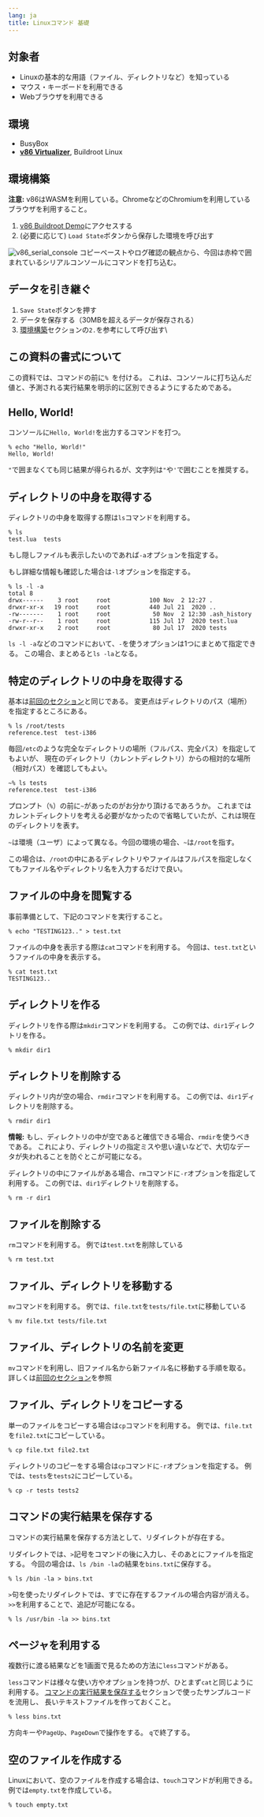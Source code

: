 ```yaml
---
lang: ja
title: Linuxコマンド 基礎
---
```


## 対象者
- Linuxの基本的な用語（ファイル、ディレクトリなど）を知っている
- マウス・キーボードを利用できる
- Webブラウザを利用できる

## 環境
- BusyBox
- [**v86 Virtualizer**](https://copy.sh/v86/), Buildroot Linux

## 環境構築

**注意:** v86はWASMを利用している。ChromeなどのChromiumを利用しているブラウザを利用すること。

1. [v86 Buildroot Demo](https://copy.sh/v86/?profile=buildroot)にアクセスする
1. (必要に応じて) `Load State`ボタンから保存した環境を呼び出す

![v86_serial_console](https://user-images.githubusercontent.com/26180919/139853332-3402a328-b9df-4519-ac51-369ebadf2136.jpeg)
コピーペーストやログ確認の観点から、今回は赤枠で囲まれているシリアルコンソールにコマンドを打ち込む。

## データを引き継ぐ
1. `Save State`ボタンを押す
1. データを保存する（30MBを超えるデータが保存される）
1. [環境構築](#環境構築)セクションの`2.`を参考にして呼び出す\

## この資料の書式について
この資料では、コマンドの前に`% `を付ける。
これは、コンソールに打ち込んだ値と、予測される実行結果を明示的に区別できるようにするためである。

## Hello, World!
コンソールに`Hello, World!`を出力するコマンドを打つ。

```shell
% echo "Hello, World!"
Hello, World!
```

`"`で囲まなくても同じ結果が得られるが、文字列は`"`や`'`で囲むことを推奨する。

## ディレクトリの中身を取得する
ディレクトリの中身を取得する際は`ls`コマンドを利用する。

```shell
% ls
test.lua  tests
```

もし隠しファイルも表示したいのであれば`-a`オプションを指定する。

もし詳細な情報も確認した場合は`-l`オプションを指定する。

```shell
% ls -l -a
total 8
drwx------    3 root     root           100 Nov  2 12:27 .
drwxr-xr-x   19 root     root           440 Jul 21  2020 ..
-rw-------    1 root     root            50 Nov  2 12:30 .ash_history
-rw-r--r--    1 root     root           115 Jul 17  2020 test.lua
drwxr-xr-x    2 root     root            80 Jul 17  2020 tests
```

`ls -l -a`などのコマンドにおいて、`-`を使うオプションは1つにまとめて指定できる。
この場合、まとめると`ls -la`となる。

## 特定のディレクトリの中身を取得する
基本は[前回のセクション](#ディレクトリの中身を取得する)と同じである。
変更点はディレクトリのパス（場所）を指定するところにある。

```shell
% ls /root/tests
reference.test  test-i386
```

毎回`/etc`のような完全なディレクトリの場所（フルパス、完全パス）を指定してもよいが、
現在のディレクトリ（カレントディレクトリ）からの相対的な場所（相対パス）を確認してもよい。

```shell
~% ls tests
reference.test  test-i386
```

プロンプト（`%`）の前に`~`があったのがお分かり頂けるであろうか。
これまではカレントディレクトリを考える必要がなかったので省略していたが、これは現在のディレクトリを表す。

`~`は環境（ユーザ）によって異なる。今回の環境の場合、`~`は`/root`を指す。

この場合は、`/root`の中にあるディレクトリやファイルはフルパスを指定しなくてもファイル名やディレクトリ名を入力するだけで良い。

## ファイルの中身を閲覧する
事前準備として、下記のコマンドを実行すること。
```shell
% echo "TESTING123.." > test.txt
```

ファイルの中身を表示する際は`cat`コマンドを利用する。
今回は、`test.txt`というファイルの中身を表示する。
```shell
% cat test.txt
TESTING123..
```

## ディレクトリを作る
ディレクトリを作る際は`mkdir`コマンドを利用する。
この例では、`dir1`ディレクトリを作る。
```shell
% mkdir dir1
```

## ディレクトリを削除する
ディレクトリ内が空の場合、`rmdir`コマンドを利用する。
この例では、`dir1`ディレクトリを削除する。
```shell
% rmdir dir1
```

**情報:** もし、ディレクトリの中が空であると確信できる場合、`rmdir`を使うべきである。
これにより、ディレクトリの指定ミスや思い違いなどで、大切なデータが失われることを防ぐとこが可能になる。

ディレクトリの中にファイルがある場合、`rm`コマンドに`-r`オプションを指定して利用する。
この例では、`dir1`ディレクトリを削除する。
```shell
% rm -r dir1
```

## ファイルを削除する
`rm`コマンドを利用する。
例では`test.txt`を削除している
```shell
% rm test.txt
```

## ファイル、ディレクトリを移動する
`mv`コマンドを利用する。
例では、`file.txt`を`tests/file.txt`に移動している
```shell
% mv file.txt tests/file.txt
```

## ファイル、ディレクトリの名前を変更
`mv`コマンドを利用し、旧ファイル名から新ファイル名に移動する手順を取る。
詳しくは[前回のセクション](#ファイル、ディレクトリを移動する)を参照

## ファイル、ディレクトリをコピーする
単一のファイルをコピーする場合は`cp`コマンドを利用する。
例では、`file.txt`を`file2.txt`にコピーしている。
```shell
% cp file.txt file2.txt
```

ディレクトリのコピーをする場合は`cp`コマンドに`-r`オプションを指定する。
例では、`tests`を`tests2`にコピーしている。
```shell
% cp -r tests tests2
```

## コマンドの実行結果を保存する
コマンドの実行結果を保存する方法として、リダイレクトが存在する。

リダイレクトでは、`>`記号をコマンドの後に入力し、そのあとにファイルを指定する。
今回の場合は、`ls /bin -la`の結果を`bins.txt`に保存する。
```shell
% ls /bin -la > bins.txt
```

`>`句を使ったリダイレクトでは、すでに存在するファイルの場合内容が消える。
`>>`を利用することで、追記が可能になる。
```shell
% ls /usr/bin -la >> bins.txt
```

## ページャを利用する
複数行に渡る結果などを1画面で見るための方法に`less`コマンドがある。

`less`コマンドは様々な使い方やオプションを持つが、ひとまず`cat`と同じように利用する。
[コマンドの実行結果を保存する](#コマンドの実行結果を保存する)セクションで使ったサンプルコードを流用し、
長いテキストファイルを作っておくこと。

```shell
% less bins.txt
```

方向キーや`PageUp`、`PageDown`で操作をする。
`q`で終了する。

## 空のファイルを作成する
Linuxにおいて、空のファイルを作成する場合は、`touch`コマンドが利用できる。
例では`empty.txt`を作成している。
```shell
% touch empty.txt
```
